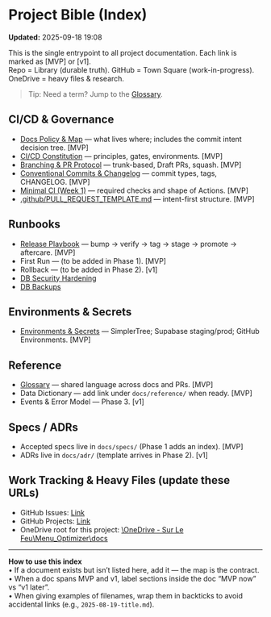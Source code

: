 # Project Bible (Index)

**Updated:** 2025-09-18 19:08

This is the single entrypoint to all project documentation. Each link is marked as [MVP] or [v1].  
Repo = Library (durable truth). GitHub = Town Square (work-in-progress). OneDrive = heavy files & research.

> Tip: Need a term? Jump to the [Glossary](reference/glossary.md).

## CI/CD & Governance

- [Docs Policy & Map](policy/docs_policy.md) — what lives where; includes the commit intent decision tree. [MVP]
- [CI/CD Constitution](policy/ci_cd_constitution.md) — principles, gates, environments. [MVP]
- [Branching & PR Protocol](policy/branching_and_prs.md) — trunk-based, Draft PRs, squash. [MVP]
- [Conventional Commits & Changelog](policy/commits_and_changelog.md) — commit types, tags, CHANGELOG. [MVP]
- [Minimal CI (Week 1)](policy/ci_minimal.md) — required checks and shape of Actions. [MVP]
- [.github/PULL_REQUEST_TEMPLATE.md](../.github/pull_request_template.md) — intent-first structure. [MVP]

## Runbooks

- [Release Playbook](runbooks/release_playbook.md) — bump → verify → tag → stage → promote → aftercare. [MVP]
- First Run — (to be added in Phase 1). [MVP]
- Rollback — (to be added in Phase 2). [v1]
- [DB Security Hardening](runbooks/db_security_hardening.md)
- [DB Backups](runbooks/db_backups_runbook.md)

## Environments & Secrets

- [Environments & Secrets](policy/env_and_secrets.md) — SimplerTree; Supabase staging/prod; GitHub Environments. [MVP]

## Reference

- [Glossary](reference/glossary.md) — shared language across docs and PRs. [MVP]
- Data Dictionary — add link under `docs/reference/` when ready. [MVP]
- Events & Error Model — Phase 3. [v1]

## Specs / ADRs

- Accepted specs live in `docs/specs/` (Phase 1 adds an index). [MVP]
- ADRs live in `docs/adr/` (template arrives in Phase 2). [v1]

## Work Tracking & Heavy Files (update these URLs)

- GitHub Issues: [Link](https://github.com/mfortin014/mvp_menu_optimizer/issues)
- GitHub Projects: [Link](https://github.com/users/mfortin014/projects/1/views/5)
- OneDrive root for this project: [\OneDrive - Sur Le Feu\Menu_Optimizer\docs](https://surlefeu-my.sharepoint.com/:f:/p/mathieu_fortin/EnSXY-AFa9RCh1eRI804IwUBLaHXiZ7Ko1S_iWLJJTT61w?e=Jw0nTt)

---

**How to use this index**  
• If a document exists but isn’t listed here, add it — the map is the contract.  
• When a doc spans MVP and v1, label sections inside the doc “MVP now” vs “v1 later”.  
• When giving examples of filenames, wrap them in backticks to avoid accidental links (e.g., `2025-08-19-title.md`).
